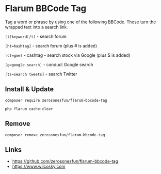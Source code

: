 # Flarum BBCode Tag
Tag a word or phrase by using one of the following BBCode. These turn the wrapped text into a search link.

`[t]keyword[/t]` - search forum

`[ht=hashtag]` - search forum (plus # is added)

`[ct=gme]` - cashtag - search stock via Google (plus $ is added)

`[g=google search]` - conduct Google search

`[ts=search tweets]` - search Twitter

## Install & Update
`composer require zerosonesfun/flarum-bbcode-tag`

`php flarum cache:clear`

## Remove
`composer remove zerosonesfun/flarum-bbcode-tag`

## Links
- https://github.com/zerosonesfun/flarum-bbcode-tag
- https://www.wilcosky.com
